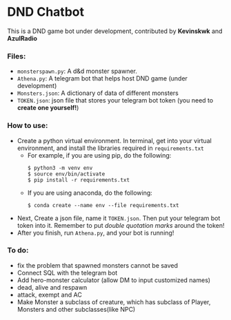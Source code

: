 # DND Chatbot

This is a DND game bot under development, contributed by **Kevinskwk** and **AzulRadio**

### Files:
 - `monsterspawn.py`: A d&d monster spawner.
 - `Athena.py`: A telegram bot that helps host DND game (under development)
 - `Monsters.json`: A dictionary of data of different monsters
 - `TOKEN.json`: json file that stores your telegram bot token (you need to **create one yourself!**)

### How to use:
 - Create a python virtual environment. In terminal, get into your virtual environment, and install the libraries required in `requirements.txt`
     - For example, if you are using pip, do the following:
        ```
        $ python3 -m venv env
        $ source env/bin/activate
        $ pip install -r requirements.txt 
        ```
     - If you are using anaconda, do the following:
        ```
        $ conda create --name env --file requirements.txt 
        ```
 - Next, Create a json file, name it `TOKEN.json`. Then put your telegram bot token into it. Remember to put *double quotation marks* around the token!
 - After you finish, run `Athena.py`, and your bot is running!

### To do:
 - fix the problem that spawned monsters cannot be saved
 - Connect SQL with the telegram bot
 - Add hero-monster calculator (allow DM to input customized names)
 - dead, alive and respawn
 - attack, exempt and AC
 - Make Monster a subclass of creature, which has subclass of Player, Monsters and other subclasses(like NPC)

